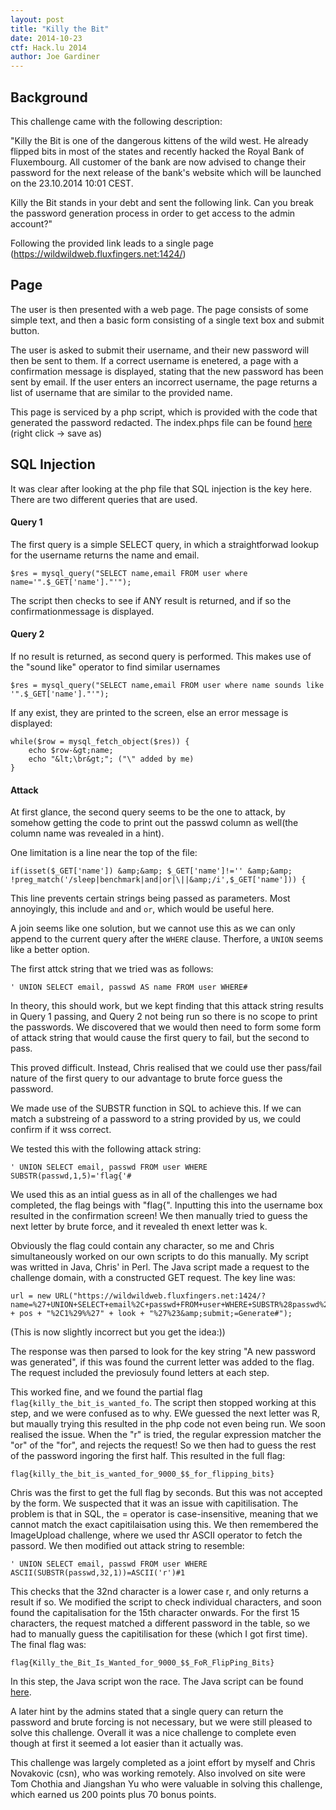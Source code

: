 ```yaml
---
layout: post
title: "Killy the Bit"
date: 2014-10-23
ctf: Hack.lu 2014
author: Joe Gardiner
---
```

## Background

This challenge came with the following description:

"Killy the Bit is one of the dangerous kittens of the wild west. He already
flipped bits in most of the states and recently hacked the Royal Bank of
Fluxembourg. All customer of the bank are now advised to change their password
for the next release of the bank's website which will be launched on the
23.10.2014 10:01 CEST.

Killy the Bit stands in your debt and sent the following link. Can you break
the password generation process in order to get access to the admin account?"

Following the provided link leads to a single page
(https://wildwildweb.fluxfingers.net:1424/)

## Page

The user is then presented with a web page. The page consists of some simple
text, and then a basic form consisting of a single text box and submit button.

The user is asked to submit their username, and their new password will then
be sent to them. If a correct username is enetered, a page with a confirmation
message is displayed, stating that the new password has been sent by email. If
the user enters an incorrect username, the page returns a list of username
that are similar to the provided name.

This page is serviced by a php script, which is provided with the code that
generated the password redacted. The index.phps file can be found
[here](http://afnom.net/assets/2014/killy-the-bit_index.phps.phps) (right click -&gt; save as)

## SQL Injection

It was clear after looking at the php file that SQL injection is the key here.
There are two different queries that are used.

#### Query 1

The first query is a simple SELECT query, in which a straightforwad lookup for
the username returns the name and email.

	$res = mysql_query("SELECT name,email FROM user where
	name='".$_GET['name']."'");

  
The script then checks to see if ANY result is returned, and if so the
confirmationmessage is displayed.

#### Query 2

If no result is returned, as second query is performed. This makes use of the
"sound like" operator to find similar usernames

  
	$res = mysql_query("SELECT name,email FROM user where name sounds like '".$_GET['name']."'");

  
If any exist, they are printed to the screen, else an error message is
displayed:

  
	while($row = mysql_fetch_object($res)) {
		echo $row-&gt;name;
		echo "&lt;\br&gt;"; ("\" added by me)
	}

#### Attack

At first glance, the second query seems to be the one to attack, by somehow
getting the code to print out the passwd column as well(the column name was
revealed in a hint).

One limitation is a line near the top of the file:

	if(isset($_GET['name']) &amp;&amp; $_GET['name']!='' &amp;&amp;
	!preg_match('/sleep|benchmark|and|or|\||&amp;/i',$_GET['name'])) {

  
This line prevents certain strings being passed as parameters. Most
annoyingly, this include `and` and `or`, which would be useful here.

A join seems like one solution, but we cannot use this as we can only append
to the current query after the `WHERE` clause. Therfore, a `UNION` seems like a
better option.

The first attck string that we tried was as follows:

  
	' UNION SELECT email, passwd AS name FROM user WHERE#

  
In theory, this should work, but we kept finding that this attack string
results in Query 1 passing, and Query 2 not being run so there is no scope to
print the passwords. We discovered that we would then need to form some form
of attack string that would cause the first query to fail, but the second to
pass.

This proved difficult. Instead, Chris realised that we could use ther
pass/fail nature of the first query to our advantage to brute force guess the
password.

We made use of the SUBSTR function in SQL to achieve this. If we can match a
substreing of a password to a string provided by us, we could confirm if it
wss correct.

We tested this with the following attack string:

	' UNION SELECT email, passwd FROM user WHERE SUBSTR(passwd,1,5)='flag{'#

We used this as an intial guess as in all of the challenges we had completed,
the flag beings with "flag{". Inputting this into the username box resulted in
the confirmation screen! We then manually tried to guess the next letter by
brute force, and it revealed th enext letter was k.

Obviously the flag could contain any character, so me and Chris simultaneously
worked on our own scripts to do this manually. My script was writted in Java,
Chris' in Perl. The Java script made a request to the challenge domain, with a
constructed GET request. The key line was: 

	url = new URL("https://wildwildweb.fluxfingers.net:1424/?name=%27+UNION+SELECT+email%2C+passwd+FROM+user+WHERE+SUBSTR%28passwd%2C" + pos + "%2C1%29%%27" + look + "%27%23&amp;submit;=Generate#");

(This is now slightly incorrect but you get the idea:))

The response was then parsed to look for the key string "A new password was
generated", if this was found the current letter was added to the flag. The
request included the previosuly found letters at each step.

This worked fine, and we found the partial flag
`flag{killy_the_bit_is_wanted_fo`. The script then stopped working at this
step, and we were confused as to why. EWe guessed the next letter was R, but
maually trying this resulted in the php code not even being run. We soon
realised the issue. When the "r" is tried, the regular expression matcher the
"or" of the "for", and rejects the request! So we then had to guess the rest
of the password ingoring the first half. This resulted in the full flag:

	flag{killy_the_bit_is_wanted_for_9000_$$_for_flipping_bits}

Chris was the first to get the full flag by seconds. But this was not accepted
by the form. We suspected that it was an issue with capitilisation. The
problem is that in SQL, the = operator is case-insensitive, meaning that we
cannot match the exact capitilaisation using this. We then remembered the
ImageUpload challenge, where we used thr ASCII operator to fetch the passord.
We then modified out attack string to resemble:

  
	' UNION SELECT email, passwd FROM user WHERE ASCII(SUBSTR(passwd,32,1))=ASCII('r')#1

  
This checks that the 32nd character is a lower case r, and only returns a
result if so. We modified the script to check individual characters, and soon
found the capitalisation for the 15th character onwards. For the first 15
characters, the request matched a different password in the table, so we had
to manually guess the capitilisation for these (which I got first time). The
final flag was:

  
	flag{Killy_the_Bit_Is_Wanted_for_9000_$$_FoR_FlipPing_Bits}

  
In this step, the Java script won the race. The Java script can be found
[here](http://afnom.net/assets/2014/killy-the-bit_URLFetcher.java).

A later hint by the admins stated that a single query can return the password
and brute forcing is not necessary, but we were still pleased to solve this
challenge. Overall it was a nice challenge to complete even though at first it
seemed a lot easier than it actually was.

This challenge was largely completed as a joint effort by myself and Chris
Novakovic (csn), who was working remotely. Also involved on site were Tom
Chothia and Jiangshan Yu who were valuable in solving this challenge, which
earned us 200 points plus 70 bonus points.

